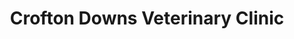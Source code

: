 ---
title: "Crofton Downs Veterinary Clinic"
url: /wellington/crofton-downs-veterinary-clinic/
shop: Tiere
---